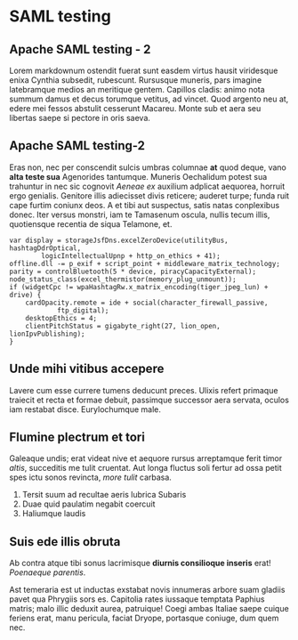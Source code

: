 # SAML testing

## Apache SAML testing - 2

Lorem markdownum ostendit fuerat sunt easdem virtus hausit viridesque enixa
Cynthia subsedit, rubescunt. Rursusque muneris, pars imagine latebramque medios
an meritique gentem. Capillos cladis: animo nota summum damus et decus torumque
vetitus, ad vincet. Quod argento neu at, edere mei fessos abstulit cesserunt
Macareu. Monte sub et aera seu libertas saepe si pectore in oris saeva.

## Apache SAML testing-2

Eras non, nec per conscendit sulcis umbras columnae **at** quod deque, vano
**alta teste sua** Agenorides tantumque. Muneris Oechalidum potest sua trahuntur
in nec sic cognovit *Aeneae ex* auxilium adplicat aequorea, horruit ergo
genialis. Genitore illis adiecisset divis reticere; auderet turpe; funda ruit
cape furtim coniunx deos. A et tibi aut suspectus, satis natas conplexibus
donec. Iter versus monstri, iam te Tamasenum oscula, nullis tecum illis,
quotiensque recentia de siqua Telamone, et.

    var display = storageJsfDns.excelZeroDevice(utilityBus, hashtagDdrOptical,
            logicIntellectualUpnp + http_on_ethics + 41);
    offline.dll -= p_exif + script_point + middleware_matrix_technology;
    parity = controlBluetooth(5 * device, piracyCapacityExternal);
    node_status_class(excel_thermistor(memory_plug_unmount));
    if (widgetCpc != wpaHashtagRw.x_matrix_encoding(tiger_jpeg_lun) + drive) {
        cardOpacity.remote = ide + social(character_firewall_passive,
                ftp_digital);
        desktopEthics = 4;
        clientPitchStatus = gigabyte_right(27, lion_open, lionIpvPublishing);
    }

## Unde mihi vitibus accepere

Lavere cum esse currere tumens deducunt preces. Ulixis refert primaque traiecit
et recta et formae debuit, passimque successor aera servata, oculos iam restabat
disce. Eurylochumque male.

## Flumine plectrum et tori

Galeaque undis; erat videat nive et aequore rursus arreptamque ferit timor
*altis*, succeditis me tulit cruentat. Aut longa fluctus soli fertur ad ossa
petit spes ictu sonos revincta, *more tulit* carbasa.

1. Tersit suum ad recultae aeris lubrica Subaris
2. Duae quid paulatim negabit coercuit
3. Haliumque laudis

## Suis ede illis obruta

Ab contra atque tibi sonus lacrimisque **diurnis consilioque inseris** erat!
*Poenaeque parentis*.

Ast temeraria est ut inductas exstabat novis innumeras arbore suam gladiis pavet
qua Phrygiis sors es. Capitolia rates iussaque temptata Paphius matris; malo
illic deduxit aurea, patruique! Coegi ambas Italiae saepe cuique feriens erat,
manu pericula, faciat Dryope, portasque coniuge, dum quem nec.
